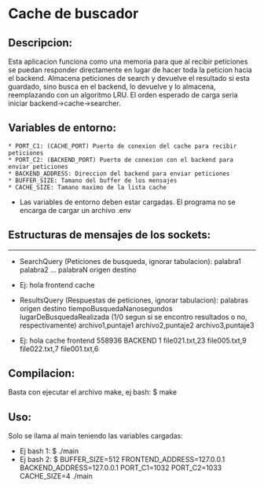 # Cache de buscador

## Descripcion:
Esta aplicacion funciona como una memoria para que al recibir peticiones se puedan responder
directamente en lugar de hacer toda la peticion hacia el backend. Almacena peticiones de search
y devuelve el resultado si esta guardado, sino busca en el backend, lo devuelve y lo almacena, reemplazando
con un algoritmo LRU.
El orden esperado de carga seria iniciar backend->cache->searcher.

## Variables de entorno:
    * PORT_C1: (CACHE_PORT) Puerto de conexion del cache para recibir peticiones
    * PORT_C2: (BACKEND_PORT) Puerto de conexion con el backend para enviar peticiones
    * BACKEND_ADDRESS: Direccion del backend para enviar peticiones
    * BUFFER_SIZE: Tamano del buffer de los mensajes
    * CACHE_SIZE: Tamano maximo de la lista cache 
+ Las variables de entorno deben estar cargadas. El programa no se encarga de cargar un archivo .env

## Estructuras de mensajes de los sockets:
--------------------------------------
+ SearchQuery (Peticiones de busqueda, ignorar tabulacion):
    palabra1 palabra2 ... palabraN
    origen
    destino
- Ej:
    hola
    frontend
    cache

+ ResultsQuery (Respuestas de peticiones, ignorar tabulacion):
    palabras
    origen
    destino
    tiempoBusquedaNanosegundos
    lugarDeBusquedaRealizada
    (1/0 segun si se encontro resultados o no, respectivamente)
    archivo1,puntaje1 archivo2,puntaje2 archivo3,puntaje3
- Ej:
    hola
    cache
    frontend
    558936
    BACKEND
    1
    file021.txt,23 file005.txt,9 file022.txt,7 file001.txt,6


## Compilacion:
Basta con ejecutar el archivo make, ej bash: $ make

## Uso:
Solo se llama al main teniendo las variables cargadas:
- Ej bash 1: $ ./main
- Ej bash 2: $ BUFFER_SIZE=512 FRONTEND_ADDRESS=127.0.0.1 BACKEND_ADDRESS=127.0.0.1 PORT_C1=1032 PORT_C2=1033 CACHE_SIZE=4 ./main
